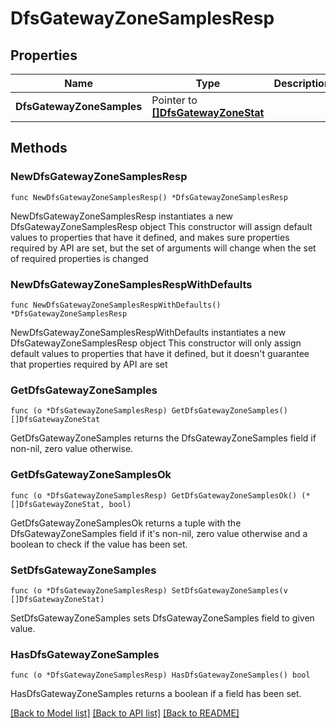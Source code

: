 # DfsGatewayZoneSamplesResp

## Properties

Name | Type | Description | Notes
------------ | ------------- | ------------- | -------------
**DfsGatewayZoneSamples** | Pointer to [**[]DfsGatewayZoneStat**](DfsGatewayZoneStat.md) |  | [optional] 

## Methods

### NewDfsGatewayZoneSamplesResp

`func NewDfsGatewayZoneSamplesResp() *DfsGatewayZoneSamplesResp`

NewDfsGatewayZoneSamplesResp instantiates a new DfsGatewayZoneSamplesResp object
This constructor will assign default values to properties that have it defined,
and makes sure properties required by API are set, but the set of arguments
will change when the set of required properties is changed

### NewDfsGatewayZoneSamplesRespWithDefaults

`func NewDfsGatewayZoneSamplesRespWithDefaults() *DfsGatewayZoneSamplesResp`

NewDfsGatewayZoneSamplesRespWithDefaults instantiates a new DfsGatewayZoneSamplesResp object
This constructor will only assign default values to properties that have it defined,
but it doesn't guarantee that properties required by API are set

### GetDfsGatewayZoneSamples

`func (o *DfsGatewayZoneSamplesResp) GetDfsGatewayZoneSamples() []DfsGatewayZoneStat`

GetDfsGatewayZoneSamples returns the DfsGatewayZoneSamples field if non-nil, zero value otherwise.

### GetDfsGatewayZoneSamplesOk

`func (o *DfsGatewayZoneSamplesResp) GetDfsGatewayZoneSamplesOk() (*[]DfsGatewayZoneStat, bool)`

GetDfsGatewayZoneSamplesOk returns a tuple with the DfsGatewayZoneSamples field if it's non-nil, zero value otherwise
and a boolean to check if the value has been set.

### SetDfsGatewayZoneSamples

`func (o *DfsGatewayZoneSamplesResp) SetDfsGatewayZoneSamples(v []DfsGatewayZoneStat)`

SetDfsGatewayZoneSamples sets DfsGatewayZoneSamples field to given value.

### HasDfsGatewayZoneSamples

`func (o *DfsGatewayZoneSamplesResp) HasDfsGatewayZoneSamples() bool`

HasDfsGatewayZoneSamples returns a boolean if a field has been set.


[[Back to Model list]](../README.md#documentation-for-models) [[Back to API list]](../README.md#documentation-for-api-endpoints) [[Back to README]](../README.md)


